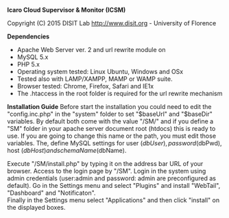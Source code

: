 **Icaro Cloud Supervisor & Monitor (ICSM)**

Copyright (C) 2015 DISIT Lab http://www.disit.org - University of Florence

**Dependencies**

- Apache Web Server ver. 2 and url rewrite module on
- MySQL 5.x
- PHP 5.x
- Operating system tested: Linux Ubuntu, Windows and OSx
- Tested also with LAMP/XAMPP,  MAMP or WAMP suite.
- Browser tested: Chrome, Firefox, Safari and IE1x
- The .htaccess in the root folder is required for the url rewrite mechanism

**Installation Guide**
Before start the installation you could need to edit the "config.inc.php" in the "system" folder to set "$baseUrl" and "$baseDir" variables. By default both come with the value "/SM/" and if you define a "SM" folder in your apache server document root (htdocs) this is ready to use. If you are going to change this name or the path, you must edit those variables. The, define MySQL settings for user ($dbUser), password ($dbPwd), host ($dbHost) and schema Name ($dbName).

Execute "<your web server address>/SM/install.php" by typing it on the address bar URL of your browser.
Access to the login page by "<your server host>/SM". Login in the system using admin credentials (user:admin and password: admin are preconfigured as default). Go in the Settings menu and select "Plugins" and install "WebTail", "Dashboard" and "Notificaton".  
Finally in the Settings menu select "Applications" and then click "install" on the displayed boxes.

